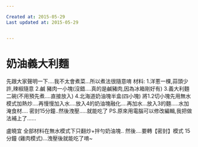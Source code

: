 ```yaml
---

Created at: 2015-05-29
Last updated at: 2015-05-29


---
```


# 奶油義大利麵


先跟大家聲明一下....我不太會煮菜...所以煮法很隨意唷
材料:
1.洋蔥一棵,蒜頭少許,辣椒隨意
2.鹹 豬肉一小塊(沒錯....真的是鹹豬肉,因為冰箱剛好有)
3.義大利麵二碗(不用預先煮....直接放入)
4.北海道奶油塊半盒(四小塊)
將1.2切小塊先用無水模式加熱炒....再慢慢加入水....放入4的奶油塊融化....再加水...放入3的麵.....水加淹食材....
密封15分鐘..然後洩壓.....就能吃了
PS.原來用電腦可以修改編輯,我把做法補上了......

盧曉宜 全部材料在無水模式下只翻炒+拌勻奶油塊..
然後....要轉【密封】模式 15分鐘 (雞肉模式)...洩壓後就能吃了唷~

